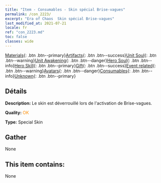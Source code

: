 ```yaml
---
title: "Item - Consumables - Skin spécial Brise-vagues"
permalink: /con_2223/
excerpt: "Era of Chaos  Skin spécial Brise-vagues"
last_modified_at: 2021-07-21
locale: fr
ref: "con_2223.md"
toc: false
classes: wide
---
```

 [Materials](/ItemsFR/){: .btn .btn--primary}[Artifacts](/ItemsFR/Artifacts/){: .btn .btn--success}[Unit Soul](/ItemsFR/UnitSoul/){: .btn .btn--warning}[Unit Awakening](/ItemsFR/UnitAwakening/){: .btn .btn--danger}[Hero Soul](/ItemsFR/HeroSoul/){: .btn .btn--info}[Hero Skill](/ItemsFR/HeroSkill/){: .btn .btn--primary}[Gift](/ItemsFR/Gift/){: .btn .btn--success}[Event related](/ItemsFR/Events/){: .btn .btn--warning}[Avatars](/ItemsFR/Avatars/){: .btn .btn--danger}[Consumables](/ItemsFR/Consumables/){: .btn .btn--info}[Unknown](/ItemsFR/Unknown/){: .btn .btn--primary}

## Détails
 **Description:** Le skin est déverrouillé lors de l'activation de Brise-vagues.

 **Quality:** <span style="color: #FF8C00">OK</span>

 **Type:** Special Skin

## Gather

  None

## This item contains:

  None

